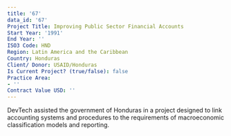 ```yaml
---
title: '67'
data_id: '67'
Project Title: Improving Public Sector Financial Accounts
Start Year: '1991'
End Year: ''
ISO3 Code: HND
Region: Latin America and the Caribbean
Country: Honduras
Client/ Donor: USAID/Honduras
Is Current Project? (true/false): false
Practice Area:
- ''
Contract Value USD: ''
---
```


DevTech assisted the government of Honduras in a project designed to link accounting systems and procedures to the requirements of macroeconomic classification models and reporting.